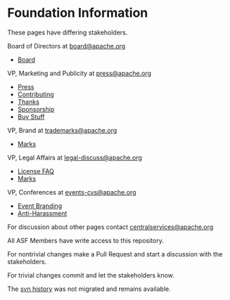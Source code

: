 # Foundation Information

These pages have differing stakeholders.

Board of Directors at board@apache.org
- [Board](board/)

VP, Marketing and Publicity at press@apache.org
- [Press](press/)
- [Contributing](contributing.md)
- [Thanks](thanks.md)
- [Sponsorship](sponsorship.md)
- [Buy Stuff](buy_stuff.md)

VP, Brand at trademarks@apache.org
- [Marks](marks/)

VP, Legal Affairs at legal-discuss@apache.org
- [License FAQ](license-faq.md)
- [Marks](marks/)

VP, Conferences at events-cvs@apache.org
- [Event Branding](content/marks/events.md)
- [Anti-Harassment](policies/anti-harassment.md)

For discussion about other pages contact centralservices@apache.org

All ASF Members have write access to this repository.

For nontrivial changes make a Pull Request and start a discussion with the stakeholders.

For trivial changes commit and let the stakeholders know.

The [svn history](http://svn.apache.org/viewvc/infrastructure/site/trunk/content/foundation) was not migrated and remains available.
